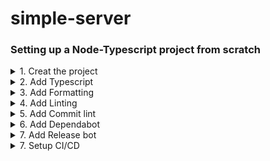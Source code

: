 ﻿# simple-server

### Setting up a Node-Typescript project from scratch

<details>
<summary>1. Creat the project</summary>

I. Create a directory for the project on your local machine.

II. Create a `/src` directory in your project directory.

III. Create a repo on github and copy the new repo code

```
echo "# simple-server" >> README.md
git init
git add README.md
git commit -m "first commit"
git branch -M main
git remote add origin <REPO_URL>
git push -u origin main
```

IV. Open a terminal in VSCode (make sure you're in the root directory of the project).
Paste and run the copied commands in the terminal (you may have to hit Enter to push to github).
Go back to the browser where you created the repo and refresh, make sure what you pushed shows up on github.

V. Back in the terminal run `npm init --y` to generate a package.json file.

VI. [Add a .gitignore file](https://github.com/github/gitignore/blob/main/Node.gitignore).

VII. Push all changes to github.

</details>

<details>
<summary>2. Add Typescript</summary>

I. Install typescript in the project. run `npm install -D typescript` adds typescript as a dev dependency.
Run `npx tsc -v` to check the version that was installed.

II. Run `npx tsc --y` to init typescript config. Open the generated file and delete everything inside of "compilerOptions" **except** the first line with the link to the tsconfig documentation.

III. Get the node version you're running `node -v`

IV. Get the [tsconfig base](https://github.com/tsconfig/bases/) for your node verion, and place it outside/above the "compiletOptions" in the tsconfig file.

V. In the tsconfig file inside of "compilerOptions", add `outDir: ./dist` (this is where all js files created by the typescript compiler are placed).

VI. Add `include: ["/src/**/*"]` and `exclude: ["/node_modules"]` outside of the compilerOptions and add `baseUrl: './src` inside of the compilerOptions. When all these changes are made your tsconfig should look something like this.

```
{
  "extends": "@tsconfig/node14/tsconfig.json",
  "compilerOptions": {
    /* Visit https://aka.ms/tsconfig.json to read more about this file */
    "outDir": "./dist",
    "baseUrl": "./src"
  },
  "include": ["/src/**/*"],
  "exclude": ["/node_modules"]
}
```

</details>

<details>
<summary>3. Add Formatting</summary>

I. Add [editorconfig](https://editorconfig.org/) in the root of the project.

II. Add prettier `npm i -D prettier`.

III. Add a prettier `.prettierrc` [config](https://prettier.io/docs/en/configuration.html) file to the root of the project and add the following to that file

```
{
	"semi": true,
	"trailingComma": "all",
	"singleQuote": true,
	"printWidth": 120,
	"tabWidth": 4,
	"endOfLine": "lf",
	"bracketSpacing": true
}
```

</details>

<details>
<summary>4. Add Linting</summary>

I. Run `npm i -D eslint` to install the linter.

II. Add an eslint `.eslintrc` [config file](https://eslint.org/docs/user-guide/configuring/configuration-files#configuration-file-formats) to the root of your project.

III. In order to use eslint with prettier some dependencies are needed, eslint prettier config and plugin. Run `npm i -D eslint-config-prettier`
and `npm i -D eslint-plugin-prettier`.

IV. In order to use eslint to lint typescript there are also dependencies. Run `npm i -D @typescript-eslint/parser` and `npm i -D @typescript-eslint/eslint-plugin`.

V. Add configuration options to the config file. It should look something like this (research other options).

```
{
	"env": { "node": true },
	"parser": "@typescript-eslint/parser",
	"parserOptions": {
		"sourceType": "module"
	},
	"plugins": ["@typescript-eslint", "prettier"],
	"extends": ["eslint:recommended", "plugin:@typescript-eslint/recommended", "plugin:prettier/recommended"],
	"rules": {
		"prettier/prettier": "error"
	}
}
```

</details>

<details>
<summary>5. Add Commit lint</summary>

_Coming Soon!_

</details>

<details>
<summary>6. Add Dependabot</summary>

_Coming soon!_

</details>

<details>
<summary>7. Add Release bot</summary>

_Coming soon!_

</details>

<details>
<summary>7. Setup CI/CD</summary>

_Coming soon!_

</details>
